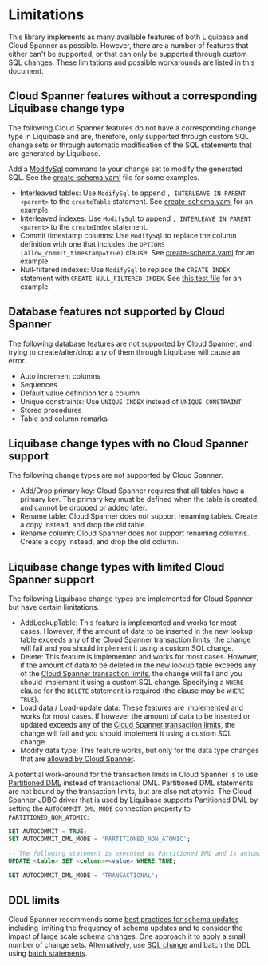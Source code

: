 # Limitations
This library implements as many available features of both Liquibase and Cloud Spanner as possible. However, there
are a number of features that either can't be supported, or that can only be supported through custom SQL changes.
These limitations and possible workarounds are listed in this document.

## Cloud Spanner features without a corresponding Liquibase change type
The following Cloud Spanner features do not have a corresponding change type in Liquibase and are, therefore,
only supported through custom SQL change sets or through automatic modification of the SQL statements that are
generated by Liquibase.

Add a [ModifySql](https://docs.liquibase.com/workflows/liquibase-community/modify-sql.html) command to your change set
to modify the generated SQL. See the [create-schema.yaml](example/create-schema.yaml) file for some examples.

- Interleaved tables: Use `ModifySql` to append `, INTERLEAVE IN PARENT <parent>` to the `createTable` statement. See [create-schema.yaml](example/create-schema.yaml) for an example.
- Interleaved indexes: Use `ModifySql` to append `, INTERLEAVE IN PARENT <parent>` to the `createIndex` statement.
- Commit timestamp columns: Use `ModifySql` to replace the column definition with one that includes the `OPTIONS (allow_commit_timestamp=true)` clause. See [create-schema.yaml](example/create-schema.yaml) for an example.
- Null-filtered indexes: Use `ModifySql` to replace the `CREATE INDEX` statement with `CREATE NULL_FILTERED INDEX`. See [this test file](src/test/resources/create-null-filtered-index-singers-first-name.spanner.yaml) for an example.

## Database features not supported by Cloud Spanner
The following database features are not supported by Cloud Spanner, and trying to create/alter/drop any of them through Liquibase will cause an error.

- Auto increment columns
- Sequences
- Default value definition for a column
- Unique constraints: Use `UNIQUE INDEX` instead of `UNIQUE CONSTRAINT`
- Stored procedures
- Table and column remarks

## Liquibase change types with no Cloud Spanner support
The following change types are not supported by Cloud Spanner.
- Add/Drop primary key: Cloud Spanner requires that all tables have a primary key. The primary key must be defined when the table is created, and cannot be dropped or added later.
- Rename table: Cloud Spanner does not support renaming tables. Create a copy instead, and drop the old table.
- Rename column: Cloud Spanner does not support renaming columns. Create a copy instead, and drop the old column.

## Liquibase change types with limited Cloud Spanner support
The following Liquibase change types are implemented for Cloud Spanner but have certain limitations.

- AddLookupTable: This feature is implemented and works for most cases. However, if the amount of data to be inserted in the new lookup table exceeds any of the [Cloud Spanner transaction limits](https://cloud.google.com/spanner/docs/dml-tasks#transaction_limits), the change will fail and you should implement it using a custom SQL change.
- Delete: This feature is implemented and works for most cases. However, if the amount of data to be deleted in the new lookup table exceeds any of the [Cloud Spanner transaction limits](https://cloud.google.com/spanner/docs/dml-tasks#transaction_limits), the change will fail and you should implement it using a custom SQL change. Specifying a `WHERE` clause for the `DELETE` statement is required (the clause may be `WHERE TRUE`).
- Load data / Load-update data: These features are implemented and works for most cases. If however the amount of data to be inserted or updated exceeds any of the [Cloud Spanner transaction limits](https://cloud.google.com/spanner/docs/dml-tasks#transaction_limits), the change will fail and you should implement it using a custom SQL change.
- Modify data type: This feature works, but only for the data type changes that are [allowed by Cloud Spanner](https://cloud.google.com/spanner/docs/data-definition-language#description_3).

A potential work-around for the transaction limits in Cloud Spanner is to use [Partitioned DML](https://cloud.google.com/spanner/docs/dml-tasks#partitioned-dml) instead of transactional DML. Partitioned DML statements are not bound by the transaction limits, but are also not atomic. The Cloud Spanner JDBC driver that is used by Liquibase supports Partitioned DML by setting the `AUTOCOMMIT_DML_MODE` connection property to `PARTITIONED_NON_ATOMIC`:

```sql
SET AUTOCOMMIT = TRUE;
SET AUTOCOMMIT_DML_MODE = 'PARTITIONED_NON_ATOMIC';

-- The following statement is executed as Partitioned DML and is automatically committed.
UPDATE <table> SET <column>=<value> WHERE TRUE;

SET AUTOCOMMIT_DML_MODE = 'TRANSACTIONAL';
```

## DDL limits

Cloud Spanner recommends some [best practices for schema updates](https://cloud.google.com/spanner/docs/schema-updates#best-practices) including limiting the frequency of schema updates and to consider the impact of large scale schema changes. One approach it to apply a small number of change sets. Alternatively, use [SQL change](https://docs.liquibase.com/change-types/community/sql.html) and batch the DDL using [batch statements](https://cloud.google.com/spanner/docs/use-oss-jdbc#batch_statements).
